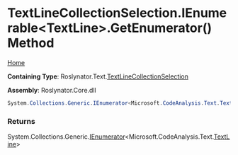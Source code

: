 # TextLineCollectionSelection\.IEnumerable\<TextLine>\.GetEnumerator\(\) Method

[Home](../../../../README.md)

**Containing Type**: Roslynator\.Text\.[TextLineCollectionSelection](../README.md)

**Assembly**: Roslynator\.Core\.dll

```csharp
System.Collections.Generic.IEnumerator<Microsoft.CodeAnalysis.Text.TextLine> System.Collections.Generic.IEnumerable<Microsoft.CodeAnalysis.Text.TextLine>.GetEnumerator()
```

### Returns

System\.Collections\.Generic\.[IEnumerator](https://docs.microsoft.com/en-us/dotnet/api/system.collections.generic.ienumerator-1)\<Microsoft\.CodeAnalysis\.Text\.[TextLine](https://docs.microsoft.com/en-us/dotnet/api/microsoft.codeanalysis.text.textline)>

